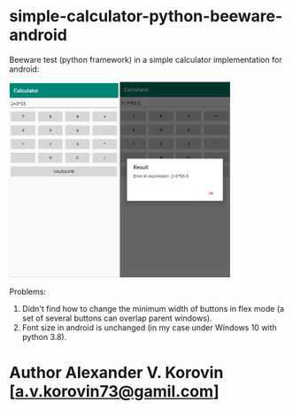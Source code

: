 # simple-calculator-python-beeware-android

Beeware test (python framework) in a simple calculator implementation for android:

<img src="Capture1.PNG" width="200px"><img src="Capture2.PNG" width="200px">

Problems:

1. Didn't find how to change the minimum width of buttons in flex mode (a set of several buttons can overlap parent windows).
2. Font size in android is unchanged (in my case under Windows 10 with python 3.8).


# Author Alexander V. Korovin [a.v.korovin73@gamil.com]
